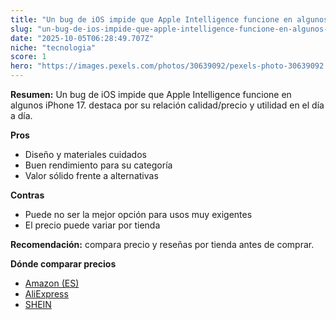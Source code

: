 ```yaml
---
title: "Un bug de iOS impide que Apple Intelligence funcione en algunos iPhone 17."
slug: "un-bug-de-ios-impide-que-apple-intelligence-funcione-en-algunos-iphone-17"
date: "2025-10-05T06:28:49.707Z"
niche: "tecnologia"
score: 1
hero: "https://images.pexels.com/photos/30639092/pexels-photo-30639092.jpeg?auto=compress&cs=tinysrgb&fit=crop&h=627&w=1200&auto=compress&cs=tinysrgb&w=1200&h=675&fit=crop"
---
```


**Resumen:** Un bug de iOS impide que Apple Intelligence funcione en algunos iPhone 17. destaca por su relación calidad/precio y utilidad en el día a día.

**Pros**
- Diseño y materiales cuidados
- Buen rendimiento para su categoría
- Valor sólido frente a alternativas

**Contras**
- Puede no ser la mejor opción para usos muy exigentes
- El precio puede variar por tienda

**Recomendación:** compara precio y reseñas por tienda antes de comprar.

**Dónde comparar precios**
- [Amazon (ES)](https://www.amazon.es/s?k=Un%20bug%20de%20iOS%20impide%20que%20Apple%20Intelligence%20funcione%20en%20algunos%20iPhone%2017.&tag=teknovashop25-21)
- [AliExpress](https://www.aliexpress.com/wholesale?SearchText=Un%20bug%20de%20iOS%20impide%20que%20Apple%20Intelligence%20funcione%20en%20algunos%20iPhone%2017.)
- [SHEIN](https://www.shein.com/pdsearch/Un%20bug%20de%20iOS%20impide%20que%20Apple%20Intelligence%20funcione%20en%20algunos%20iPhone%2017.)